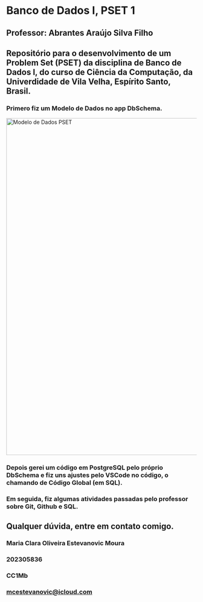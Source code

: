 # Banco de Dados I, PSET 1
## Professor: Abrantes Araújo Silva Filho

## Repositório para o desenvolvimento de um Problem Set (PSET) da disciplina de Banco de Dados I, do curso de Ciência da Computação, da Univerdidade de Vila Velha, Espírito Santo, Brasil.

### Primero fiz um Modelo de Dados no app DbSchema.
<img width="892" alt="Modelo de Dados PSET" src="https://github.com/mariaestevanovic/uvv_bd1_cc1mb/assets/65196712/d06b3d1d-5ce0-4123-b643-33678c0f1bfc">


### Depois gerei um código em PostgreSQL pelo próprio DbSchema e fiz uns ajustes pelo VSCode no código, o chamando de Código Global (em SQL).

### Em seguida, fiz algumas atividades passadas pelo professor sobre Git, Github e SQL.


## Qualquer dúvida, entre em contato comigo.

### Maria Clara Oliveira Estevanovic Moura
### 202305836
### CC1Mb
### mcestevanovic@icloud.com
